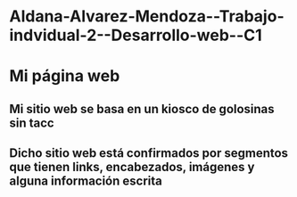 # Aldana-Alvarez-Mendoza--Trabajo-indvidual-2--Desarrollo-web--C1

# Mi página web #
## Mi sitio web se basa en un kiosco de golosinas sin tacc ##
## Dicho sitio web está confirmados por segmentos que tienen links, encabezados, imágenes y alguna información escrita ##